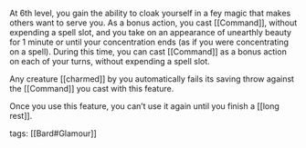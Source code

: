 At 6th level, you gain the ability to cloak yourself in a fey magic that makes others want to serve you. As a bonus action, you cast [[Command]], without expending a spell slot, and you take on an appearance of unearthly beauty for 1 minute or until your concentration ends (as if you were concentrating on a spell). During this time, you can cast [[Command]] as a bonus action on each of your turns, without expending a spell slot.

Any creature [[charmed]] by you automatically fails its saving throw against the [[Command]] you cast with this feature.

Once you use this feature, you can’t use it again until you finish a [[long rest]].

tags: [[Bard#Glamour]]